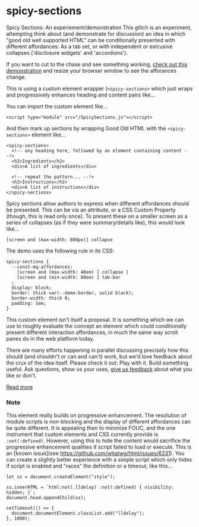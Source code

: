 spicy-sections
=================

Spicy Sections: An experiement/demonstration
This glitch is an experiment, attempting think about (and demonstrate for discussion) an idea in which "good old well supported HTML" can be conditionally presented with different affordances: As a tab set, or with independent or exlcusive collapses ('disclosure widgets' and 'accordions').

If you want to cut to the chase and see something working, [check out this demonstration](https://codepen.io/bkardell/pen/VwpJGGL?editors=1100) and resize your browser window to see the afforances change.

This is using a custom element wrapper (`<spicy-sections>` which just wraps and progressively enhances heading and content pairs like...

You can import the custom element like...
```
<script type="module" src="/SpicySections.js"></script>
```

And then mark up sections by wrapping Good Old HTML with the `<spicy-sections>`  element like...

```
<spicy-sections>
  <!-- any heading here, followed by an element containing content --!>
  <h2>Ingredients</h2>
  <div>A list of ingredients</div>

  <!-- repeat the pattern... --!>
  <h2>Instructions</h2>
  <div>A list of instructions</div>
</spicy-sections>
```

Spicy sections allow authors to express when different affordances should be presented. This can be via an attribute, or a CSS Custom Property (though, this is read only once). To present these on a smaller screen as a series of collapses (as if they were summary/details like), this would look like...

```
[screen and (max-width: 800px)] collapse
```

The demo uses the following rule in its CSS:

```
spicy-sections {
  --const-mq-affordances:
    [screen and (max-width: 40em) ] collapse |
    [screen and (min-width: 60em) ] tab-bar
  ;
  display: block;
  border: thick var(--demo-border, solid black);
  border-width: thick 0;
  padding: 1em;
}
```

This custom element isn't itself a proposal. It is something which we can use to roughly evaluate the concept an element which could conditionally present different interaction affordances, in much the same way scroll panes do in the web platform today.

There are many efforts happening in parallel discussing precisely how this should (and shouldn't or can and can't) work, but we'd love feedback about the crux of the idea itself. Please check it out: Play with it. Build something useful. Ask questions, show us your uses, [give us feedback](https://github.com/tabvengers/spicy-sections/issues) about what you like or don't.

[Read more](https://bkardell.com/blog/SpicySections)

### Note
This element really builds on progressive enhancement.  The resolution of module scripts is 
non-blocking and the display of different affordances can be quite different. It is appealing
then to minimize FOUC, and the one instrument that custom elements and CSS currently provide is 
`:not(:defined)`. However, using this to hide the content would sacrifice the progressive 
enhancement qualities if script failed to load or execute.  This is an [known issue](see https://github.com/whatwg/html/issues/6231).  You can create a slightly better experience 
with a simple script which only hides if script is enabled and "races" the definition or a timeout, 
like this...

```   
let ss = document.createElement("style");

ss.innerHTML = `html:not(.lldelay) :not(:defined) { visibility: hidden; }`;
document.head.appendChild(ss);

setTimeout(() => {
  document.documentElement.classList.add("lldelay");
}, 1000);
 ```
